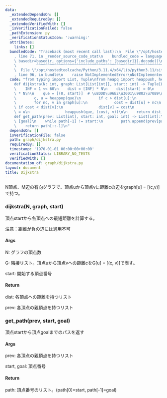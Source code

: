 ```yaml
---
data:
  _extendedDependsOn: []
  _extendedRequiredBy: []
  _extendedVerifiedWith: []
  _isVerificationFailed: false
  _pathExtension: py
  _verificationStatusIcon: ':warning:'
  attributes:
    links: []
  bundledCode: "Traceback (most recent call last):\n  File \"/opt/hostedtoolcache/Python/3.11.4/x64/lib/python3.11/site-packages/onlinejudge_verify/documentation/build.py\"\
    , line 71, in _render_source_code_stat\n    bundled_code = language.bundle(stat.path,\
    \ basedir=basedir, options={'include_paths': [basedir]}).decode()\n          \
    \         ^^^^^^^^^^^^^^^^^^^^^^^^^^^^^^^^^^^^^^^^^^^^^^^^^^^^^^^^^^^^^^^^^^^^^^^^^^^^^^^^^\n\
    \  File \"/opt/hostedtoolcache/Python/3.11.4/x64/lib/python3.11/site-packages/onlinejudge_verify/languages/python.py\"\
    , line 96, in bundle\n    raise NotImplementedError\nNotImplementedError\n"
  code: "from typing import List, Tuple\nfrom heapq import heappush, heappop\n\n\n\
    def dijkstra(N: int, graph: List[List[int]], start: int) -> Tuple[List[int], List[int]]:\n\
    \    INF = 1 << 60\n    dist = [INF] * N\n    dist[start] = 0\n    prev = [-1]\
    \ * N\n\n    que = [(0, start)]  # \u8DDD\u96E2\u3001\u9802\u70B9\n    while que:\n\
    \        c, u = heappop(que)\n        if c > dist[u]:\n            continue\n\
    \        for nc, v in graph[u]:\n            cost = dist[u] + nc\n           \
    \ if cost < dist[v]:\n                dist[v] = cost\n                prev[v]\
    \ = u\n                heappush(que, (cost, v))\n\n    return dist, prev\n\n\n\
    def get_path(prev: List[int], start: int, goal: int) -> List[int]:\n    path =\
    \ [goal]\n    while path[-1] != start:\n        path.append(prev[path[-1]])\n\
    \    return path[::-1]\n"
  dependsOn: []
  isVerificationFile: false
  path: graph/dijkstra.py
  requiredBy: []
  timestamp: '1970-01-01 00:00:00+00:00'
  verificationStatus: LIBRARY_NO_TESTS
  verifiedWith: []
documentation_of: graph/dijkstra.py
layout: document
title: Dijkstra
---
```


N頂点、M辺の有向グラフで、頂点uから頂点vに距離cの辺をgraph[u] = [(c,v)]で持つ。

### dijkstra(N, graph, start)

頂点startから各頂点への最短距離を計算する。

注意：距離が負の辺には適用不可

#### Args
N: グラフの頂点数

G: 隣接リスト。頂点uから頂点vへの距離cをG[u] = [(c, v)]で表す。

start: 開始する頂点番号

#### Return
dist: 各頂点への距離を持つリスト

prev: 各頂点の親頂点を持つリスト  


### get_path(prev, start, goal)

頂点startから頂点goalまでのパスを返す

#### Args
prev: 各頂点の親頂点を持つリスト  

start, goal: 頂点番号

#### Return

path: 頂点番号のリスト。(path[0]=start, path[-1]=goal)


